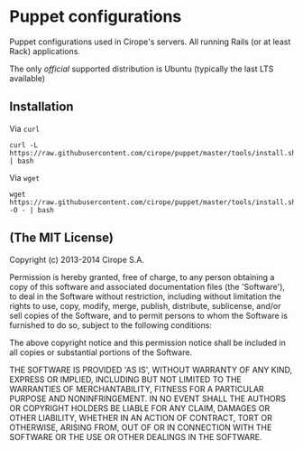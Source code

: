# Puppet configurations

Puppet configurations used in Cirope's servers. All running Rails (or at least Rack) applications.

The only _official_ supported distribution is Ubuntu (typically the last LTS available)

## Installation

Via `curl`

    curl -L https://raw.githubusercontent.com/cirope/puppet/master/tools/install.sh | bash

Via `wget`

    wget https://raw.githubusercontent.com/cirope/puppet/master/tools/install.sh -O - | bash

## (The MIT License)

Copyright (c) 2013-2014 Cirope S.A.

Permission is hereby granted, free of charge, to any person obtaining
a copy of this software and associated documentation files (the
'Software'), to deal in the Software without restriction, including
without limitation the rights to use, copy, modify, merge, publish,
distribute, sublicense, and/or sell copies of the Software, and to
permit persons to whom the Software is furnished to do so, subject to
the following conditions:

The above copyright notice and this permission notice shall be
included in all copies or substantial portions of the Software.

THE SOFTWARE IS PROVIDED 'AS IS', WITHOUT WARRANTY OF ANY KIND,
EXPRESS OR IMPLIED, INCLUDING BUT NOT LIMITED TO THE WARRANTIES OF
MERCHANTABILITY, FITNESS FOR A PARTICULAR PURPOSE AND NONINFRINGEMENT.
IN NO EVENT SHALL THE AUTHORS OR COPYRIGHT HOLDERS BE LIABLE FOR ANY
CLAIM, DAMAGES OR OTHER LIABILITY, WHETHER IN AN ACTION OF CONTRACT,
TORT OR OTHERWISE, ARISING FROM, OUT OF OR IN CONNECTION WITH THE
SOFTWARE OR THE USE OR OTHER DEALINGS IN THE SOFTWARE.
